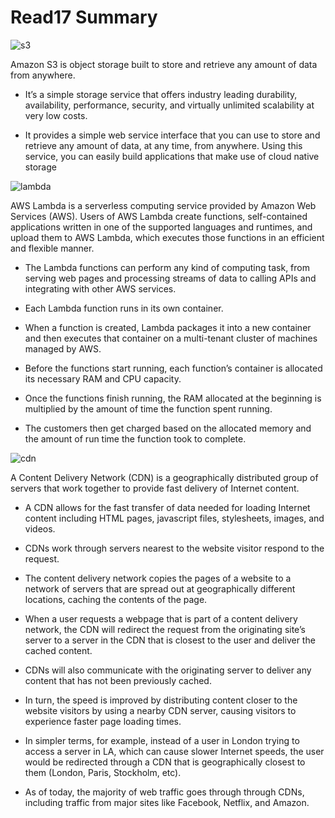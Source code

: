 # Read17 Summary

![s3](https://www.cloudsavvyit.com/p/uploads/2019/06/55634f08.png?width=1198&trim=1,1&bg-color=000&pad=1,1)

Amazon S3 is object storage built to store and retrieve any amount of data from anywhere. 

* It’s a simple storage service that offers industry leading durability, availability, performance, security, and virtually unlimited scalability at very low costs.

* It provides a simple web service interface that you can use to store and retrieve any amount of data, at any time, from anywhere. Using this service, you can easily build applications that make use of cloud native storage

![lambda](https://d1.awsstatic.com/product-marketing/Lambda/Diagrams/product-page-diagram_Lambda-RealTimeFileProcessing.a59577de4b6471674a540b878b0b684e0249a18c.png)

AWS Lambda is a serverless computing service provided by Amazon Web Services (AWS). Users of AWS Lambda create functions, self-contained applications written in one of the supported languages and runtimes, and upload them to AWS Lambda, which executes those functions in an efficient and flexible manner. 

* The Lambda functions can perform any kind of computing task, from serving web pages and processing streams of data to calling APIs and integrating with other AWS services. 

* Each Lambda function runs in its own container. 

* When a function is created, Lambda packages it into a new container and then executes that container on a multi-tenant cluster of machines managed by AWS. 

* Before the functions start running, each function’s container is allocated its necessary RAM and CPU capacity. 

* Once the functions finish running, the RAM allocated at the beginning is multiplied by the amount of time the function spent running. 

* The customers then get charged based on the allocated memory and the amount of run time the function took to complete.

![cdn](https://upload.wikimedia.org/wikipedia/commons/f/f9/NCDN_-_CDN.png)

A Content Delivery Network (CDN) is a geographically distributed group of servers that work together to provide fast delivery of Internet content.

* A CDN allows for the fast transfer of data needed for loading Internet content including HTML pages, javascript files, stylesheets, images, and videos. 

* CDNs work through servers nearest to the website visitor respond to the request. 

* The content delivery network copies the pages of a website to a network of servers that are spread out at geographically different locations, caching the contents of the page. 

* When a user requests a webpage that is part of a content delivery network, the CDN will redirect the request from the originating site’s server to a server in the CDN that is closest to the user and deliver the cached content. 

* CDNs will also communicate with the originating server to deliver any content that has not been previously cached. 

* In turn, the speed is improved by distributing content closer to the website visitors by using a nearby CDN server, causing visitors to experience faster page loading times. 

* In simpler terms, for example, instead of a user in London trying to access a server in LA, which can cause slower Internet speeds, the user would be redirected through a CDN that is geographically closest to them (London, Paris, Stockholm, etc). 

* As of today, the majority of web traffic goes through through CDNs, including traffic from major sites like Facebook, Netflix, and Amazon.